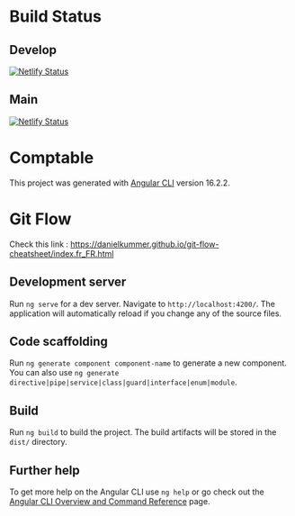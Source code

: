 # Build Status

## Develop
[![Netlify Status](https://api.netlify.com/api/v1/badges/cacdbd9a-2221-4de5-b3f5-eb8e16f5ab49/deploy-status)](https://app.netlify.com/sites/cabinet-comptable/deploys?branch=develop)

## Main
[![Netlify Status](https://api.netlify.com/api/v1/badges/cacdbd9a-2221-4de5-b3f5-eb8e16f5ab49/deploy-status)](https://app.netlify.com/sites/cabinet-comptable/deploys?branch=main)

# Comptable

This project was generated with [Angular CLI](https://github.com/angular/angular-cli) version 16.2.2.

# Git Flow 

Check this link : https://danielkummer.github.io/git-flow-cheatsheet/index.fr_FR.html

## Development server

Run `ng serve` for a dev server. Navigate to `http://localhost:4200/`. The application will automatically reload if you change any of the source files.

## Code scaffolding

Run `ng generate component component-name` to generate a new component. You can also use `ng generate directive|pipe|service|class|guard|interface|enum|module`.

## Build

Run `ng build` to build the project. The build artifacts will be stored in the `dist/` directory.

## Further help

To get more help on the Angular CLI use `ng help` or go check out the [Angular CLI Overview and Command Reference](https://angular.io/cli) page.
